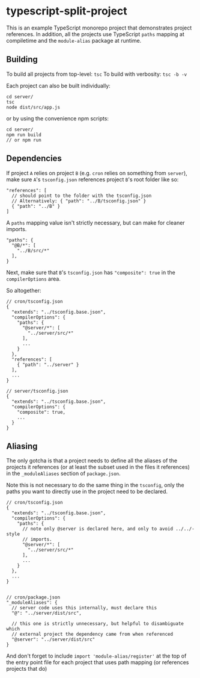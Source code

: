 # typescript-split-project
This is an example TypeScript monorepo project that demonstrates project
references.
In addition, all the projects use TypeScript `paths` mapping at compiletime
and the `module-alias` package at runtime.

## Building

To build all projects from top-level: `tsc`
To build with verbosity: `tsc -b -v`

Each project can also be built individually:
```
cd server/
tsc
node dist/src/app.js
```

or by using the convenience npm scripts:
```
cd server/
npm run build
// or npm run 
```

## Dependencies

If project `A` relies on project `B` (e.g. `cron` relies on something from
`server`), make sure `A`'s `tsconfig.json` references project `B`'s root folder
like so:
```
"references": [
  // should point to the folder with the tsconfig.json
  // Alternatively: { "path": "../B/tsconfig.json" }
  { "path": "../B" }
]
```
A `paths` mapping value isn't strictly necessary, but can make for cleaner imports.
```
"paths": {
  "@B/*": [
    "../B/src/*"
  ],
}
```

Next, make sure that `B`'s `tsconfig.json` has `"composite": true` in the
`compilerOptions` area.

So altogether:
```
// cron/tsconfig.json
{
  "extends": "../tsconfig.base.json",
  "compilerOptions": {
    "paths": {
      "@server/*": [
        "../server/src/*"
      ],
      ...
    }
  },
  "references": [
    { "path": "../server" }
  ],
  ...
}

// server/tsconfig.json
{
  "extends": "../tsconfig.base.json",
  "compilerOptions": {
    "composite": true,
    ...
  }
}
```

## Aliasing
The only gotcha is that a project needs to define all the aliases of the
projects it references (or at least the subset used in the files it references)
in the `_moduleAliases` section of `package.json`.

Note this is not necessary to do the same thing in the `tsconfig`, only the
paths you want to directly use in the project need to be declared.
```
// cron/tsconfig.json
{
  "extends": "../tsconfig.base.json",
  "compilerOptions": {
    "paths": {
      // note only @server is declared here, and only to avoid ../../-style
      // imports.
      "@server/*": [
        "../server/src/*"
      ],
      ...
    }
  },
  ...
}


// cron/package.json
"_moduleAliases": {
  // server code uses this internally, must declare this
  "@": "../server/dist/src",

  // this one is strictly unnecessary, but helpful to disambiguate which 
  // external project the dependency came from when referenced
  "@server": "../server/dist/src"
}
```
And don't forget to include `import 'module-alias/register'` at the top of the
entry point file for each project that uses path mapping (or references projects
that do)